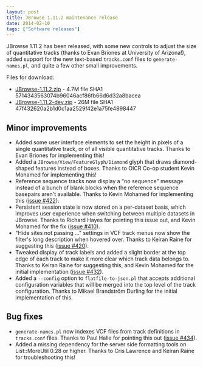 ```yaml
---
layout: post
title: JBrowse 1.11.2 maintenance release
date: 2014-02-10
tags: ["Software releases"]
---
```


JBrowse 1.11.2 has been released, with some new controls to adjust the size of quantitative tracks (thanks to Evan Briones at University of Arizona!), added support for the new text-based `tracks.conf` files to `generate-names.pl`, and quite a few other small improvements.

Files for download:

*   [JBrowse-1.11.2.zip](/wordpress/wp-content/plugins/download-monitor/download.php?id=91 "download JBrowse-1.11.2.zip") - 4.7M
file SHA1 5714343563074b96046acf86fb66d6d32a8bacea
*   [JBrowse-1.11.2-dev.zip](http://jbrowse.org/wordpress/wp-content/plugins/download-monitor/download.php?id=92 "download JBrowse-1.11.2-dev.zip") - 26M
file SHA1 47f432620a2b1d0c1aa2529f42e1a75fe4898447

## Minor improvements

*   Added some user interface elements to set the height in pixels of a
single quantitative track, or of all visible quantitative tracks.
Thanks to Evan Briones for implementing this!
*   Added a `JBrowse/View/FeatureGlyph/Diamond` glyph that draws
diamond-shaped features instead of boxes. Thanks to OICR Co-op
student Kevin Mohamed for implementing this!
*   Reference sequence tracks now display a "no sequence" message
instead of a bunch of blank blocks when the reference sequence
basepairs aren't available. Thanks to Kevin Mohamed for
implementing this ([issue #422](https://github.com/gmod/jbrowse/issues/422)).
*   Persistent session state is now stored on a per-dataset basis,
which improves user experience when switching between multiple
datasets in JBrowse. Thanks to Richard Hayes for pointing this
issue out, and Kevin Mohamed for the fix ([issue #410](https://github.com/gmod/jbrowse/issues/410)).
*   "Hide sites not passing ..." settings in VCF track menus now show
the filter's long description when hovered over. Thanks to Keiran
Raine for suggesting this ([issue #420](https://github.com/gmod/jbrowse/issues/420)).
*   Tweaked display of track labels and added a slight border at the
top edge of each track to make it more clear which track data
belongs to. Thanks to Keiran Raine for suggesting this, and Kevin
Mohamed for the initial implementation ([issue #432](https://github.com/gmod/jbrowse/issues/432)).
*   Added a `--config` option to `flatfile-to-json.pl` that accepts
additional configuration variables that will be merged into the top
level of the track configuration. Thanks to Mikael Brandström
Durling for the initial implementation of this.

## Bug fixes

*   `generate-names.pl` now indexes VCF files from track definitions in
`tracks.conf` files. Thanks to Paul Halle for pointing this out
([issue #434](https://github.com/gmod/jbrowse/issues/434)).
*   Added a missing dependency for the server side formatting tools on
List::MoreUtil 0.28 or higher. Thanks to Cris Lawrence and Keiran
Raine for troubleshooting this!